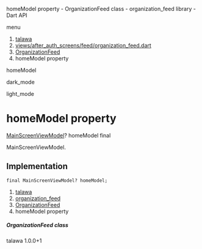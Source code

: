 




homeModel property - OrganizationFeed class - organization\_feed library - Dart API







menu

1. [talawa](../../index.html)
2. [views/after\_auth\_screens/feed/organization\_feed.dart](../../views_after_auth_screens_feed_organization_feed/views_after_auth_screens_feed_organization_feed-library.html)
3. [OrganizationFeed](../../views_after_auth_screens_feed_organization_feed/OrganizationFeed-class.html)
4. homeModel property

homeModel


dark\_mode

light\_mode




# homeModel property


[MainScreenViewModel](../../view_model_main_screen_view_model/MainScreenViewModel-class.html)?
homeModel
final

MainScreenViewModel.


## Implementation

```
final MainScreenViewModel? homeModel;
```

 


1. [talawa](../../index.html)
2. [organization\_feed](../../views_after_auth_screens_feed_organization_feed/views_after_auth_screens_feed_organization_feed-library.html)
3. [OrganizationFeed](../../views_after_auth_screens_feed_organization_feed/OrganizationFeed-class.html)
4. homeModel property

##### OrganizationFeed class





talawa
1.0.0+1






